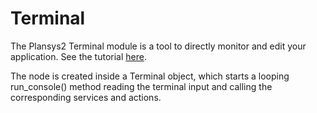 # Terminal

The Plansys2 Terminal module is a tool to directly monitor and edit your application. See the tutorial [here](https://github.com/IntelligentRoboticsLabs/ros2_planning_system/blob/master/plansys2_docs/tutorials/tut_1_terminal.md).

The node is created inside a Terminal object, which starts a looping run_console() method reading the terminal input and calling the corresponding services and actions.
